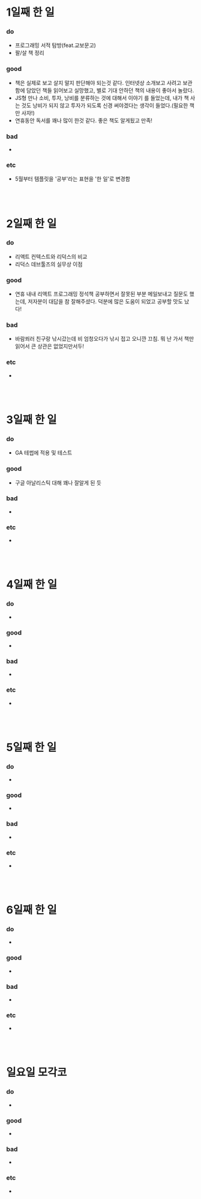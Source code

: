 # 1일째 한 일 
### do
- 프로그래밍 서적 탐방(feat.교보문고)
- 팔/살 책 정리

### good
- 책은 실제로 보고 살지 말지 판단해야 되는것 같다. 인터넷상 소개보고 사려고 보관함에 담았던 책들 읽어보고 실망했고, 별로 기대 안하던 책의 내용이 좋아서 놀랐다.
- JS형 만나 소비, 투자, 낭비를 분류하는 것에 대해서 이야기 를 들었는데, 내가 책 사는 것도 낭비가 되지 않고 투자가 되도록 신경 써야겠다는 생각이 들었다.(필요한 책만 사자!)
- 연휴동안 독서를 꽤나 많이 한것 같다. 좋은 책도 알게됬고 만족!

### bad
- 

### etc
- 5월부터 템플릿을 '공부'라는 표현을 '한 일'로 변경함

<br /><br />

# 2일째 한 일 
### do
- 리액트 컨텍스트와 리덕스의 비교
- 리덕스 데브툴즈의 실무상 이점

### good
- 연휴 내내 리액트 프로그래밍 정석책 공부하면서 잘못된 부분 메일보내고 질문도 했는데, 저자분이 대답을 참 잘해주셨다. 덕분에 많은 도움이 되었고 공부할 맛도 났다!

### bad
- 바람쐬러 친구랑 낚시갔는데 비 엄청오다가 낚시 접고 오니깐 끄침. 뭐 난 가서 책만 읽어서 큰 상관은 없었지만서두! 

### etc
-

<br /><br />

# 3일째 한 일 
### do
- GA 테썹에 적용 및 테스트

### good
- 구글 아날리스틱 대해 꽤나 잘알게 된 듯

### bad
-

### etc
-

<br /><br />

# 4일째 한 일 
### do
-

### good
-

### bad
-

### etc
- 

<br /><br />

# 5일째 한 일 
### do
-

### good
- 

### bad
- 

### etc
- 

<br /><br />

# 6일째 한 일 
### do
-

### good
-
 
### bad
-

### etc
-

<br /><br />

# 일요일 모각코
### do
-

### good
-

### bad
- 

### etc
-

<br /><br />

